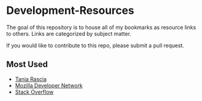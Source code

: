 # Development-Resources
The goal of this repository is to house all of my bookmarks as resource links to others. Links are categorized by subject matter.  

If you would like to contribute to this repo, please submit a pull request.


## Most Used
- [Tania Rascia](https://www.taniarascia.com/)
- [Mozilla Developer Network](https://developer.mozilla.org/en-US/)
- [Stack Overflow](https://stackoverflow.com/questions#)
